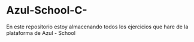 # Azul-School-C-

En este repositorio estoy almacenando todos los ejercicios que hare de la plataforma de Azul - School 
